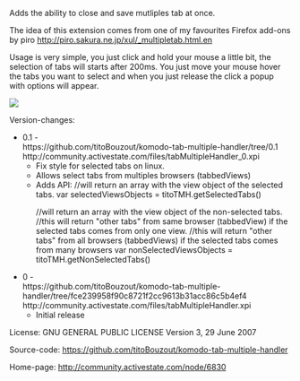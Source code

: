Adds the ability to close and save mutliples tab at once.

The idea of this extension comes from one of my favourites Firefox add-ons by piro http://piro.sakura.ne.jp/xul/_multipletab.html.en

Usage is very simple, you just click and hold your mouse a little bit, the selection of tabs will starts after 200ms. You just move your mouse hover the tabs you want to select and when you just release the click a popup with options will appear.

<img src="http://dl.dropbox.com/u/9303546/komodo/tab-multiple-handler/screenshot.png" border="0"/>

Version-changes:

<ul><!-- root node -->

<li> 0.1 - 
  <br/>https://github.com/titoBouzout/komodo-tab-multiple-handler/tree/0.1
  <br/>http://community.activestate.com/files/tabMultipleHandler_0.xpi

  <ul>
	<li> Fix style for selected tabs on linux.
	<li> Allows select tabs from multiples browsers (tabbedViews)
	<li> Adds API:
	<javascript>
//will return an array with the view object of the selected tabs.
var selectedViewsObjects = titoTMH.getSelectedTabs()

//will return an array with the view object of the non-selected tabs.
//this will return "other tabs" from same browser (tabbedView) if the selected tabs comes from only one view.
//this will return "other tabs" from all browsers (tabbedViews) if the selected tabs comes from many browsers
var nonSelectedViewsObjects = titoTMH.getNonSelectedTabs()
	</javascript>
  </ul>
  
  <li> 0 - 
	<br/>https://github.com/titoBouzout/komodo-tab-multiple-handler/tree/fce239958f90c8721f2cc9613b31acc86c5b4ef4
<br/>http://community.activestate.com/files/tabMultipleHandler.xpi
  <ul>
	  <li>Initial release
  </ul>

</ul><!-- end root node -->



License:
GNU GENERAL PUBLIC LICENSE Version 3, 29 June 2007

Source-code:
https://github.com/titoBouzout/komodo-tab-multiple-handler

Home-page:
http://community.activestate.com/node/6830